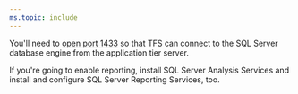 ```yaml
---
ms.topic: include
---
```


You'll need to [open port 1433](https://msdn.microsoft.com/en-us/library/cc646023.aspx)
so that TFS can connect to the SQL Server database engine
from the application tier server.

If you're going to enable reporting,
install SQL Server Analysis Services and install and configure SQL Server Reporting Services, too.	

